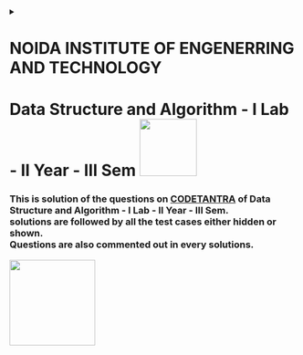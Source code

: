 <details><summary>
<h1>NOIDA INSTITUTE OF ENGENERRING AND TECHNOLOGY</h1>
<h1>Data Structure and Algorithm - I Lab - II Year - III Sem
<img src="https://i.giphy.com/media/v1.Y2lkPTc5MGI3NjExNTlyN2l6dHBwb283cWN1b3dqZjNra3pwZjNqcjhpbnpjejBhdjVyYyZlcD12MV9pbnRlcm5hbF9naWZfYnlfaWQmY3Q9Zw/4Ev0Ari2Nd9io/giphy.gif" width="100">
<h3>This is solution of the questions on <a href="https://www.codetantra.com">CODETANTRA</a> of Data Structure and Algorithm - I Lab - II Year - III Sem.<br>solutions are followed by all the test cases either hidden or shown.<br>Questions are also commented out in every solutions.</h3>
<img src="https://i.giphy.com/media/v1.Y2lkPTc5MGI3NjExYWkwdjI3bzY5NG5ucWdmZ3lhcTIzMHNjZHpiazRnaWJjczc3a3IxeCZlcD12MV9pbnRlcm5hbF9naWZfYnlfaWQmY3Q9Zw/4lu5FuhtrbaOQgKN57/giphy.gif"width = "150"
  
</h1></summary><br>
